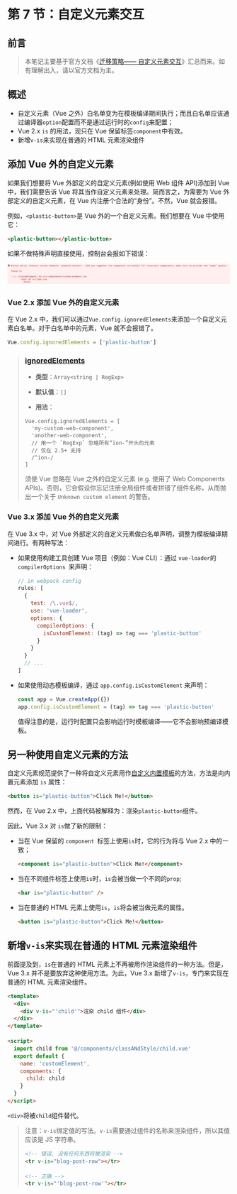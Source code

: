 # 第 7 节：自定义元素交互

## 前言

> 本笔记主要基于官方文档《[迁移策略—— 自定义元素交互](https://v3.cn.vuejs.org/guide/migration/custom-elements-interop.html)》汇总而来。如有理解出入，请以官方文档为主。

## 概述

- 自定义元素（Vue 之外）白名单变为在模板编译期间执行；而且白名单应该通过编译器`option`配置而不是通过运行时的`config`来配置；
- Vue 2.x `is` 的用法，现只在 Vue 保留标签`component`中有效。
- 新增`v-is`来实现在普通的 HTML 元素渲染组件

## 添加 Vue 外的自定义元素

如果我们想要将 Vue 外部定义的自定义元素(例如使用 Web 组件 API)添加到 Vue 中，我们需要告诉 Vue 将其当作自定义元素来处理。简而言之，为需要为 Vue 外部定义的自定义元素，在 Vue 内注册个合法的“身份”。不然，Vue 就会报错。

例如，`<plastic-button>`是 Vue 外的一个自定义元素。我们想要在 Vue 中使用它：

```html
<plastic-button></plastic-button>
```

如果不做特殊声明直接使用，控制台会报如下错误：

![](./img/customElement-报错.jpg)

### Vue 2.x 添加 Vue 外的自定义元素

在 Vue 2.x 中，我们可以通过`Vue.config.ignoredElements`来添加一个自定义元素白名单。对于白名单中的元素，Vue 就不会报错了。

```js
Vue.config.ignoredElements = ['plastic-button']
```

> ### [ignoredElements](https://cn.vuejs.org/v2/api/#ignoredElements)
>
> - **类型**：`Array<string | RegExp>`
>
> - **默认值**：`[]`
>
> - **用法**：
>
> ```
> Vue.config.ignoredElements = [
>   'my-custom-web-component',
>   'another-web-component',
>   // 用一个 `RegExp` 忽略所有“ion-”开头的元素
>   // 仅在 2.5+ 支持
>   /^ion-/
> ]
> ```
>
> 须使 Vue 忽略在 Vue 之外的自定义元素 (e.g. 使用了 Web Components APIs)。否则，它会假设你忘记注册全局组件或者拼错了组件名称，从而抛出一个关于 `Unknown custom element` 的警告。

### Vue 3.x 添加 Vue 外的自定义元素

在 Vue 3.x 中，对 Vue 外部定义的自定义元素做白名单声明，调整为模板编译期间进行。有两种写法：

- 如果使用构建工具创建 Vue 项目（例如：Vue CLI）：通过 `vue-loader`的`compilerOptions `来声明：

  ```js
  // in webpack config
  rules: [
    {
      test: /\.vue$/,
      use: 'vue-loader',
      options: {
        compilerOptions: {
          isCustomElement: (tag) => tag === 'plastic-button'
        }
      }
    }
    // ...
  ]
  ```

- 如果使用动态模板编译，通过 `app.config.isCustomElement` 来声明：

  ```js
  const app = Vue.createApp({})
  app.config.isCustomElement = (tag) => tag === 'plastic-button'
  ```

  值得注意的是，运行时配置只会影响运行时模板编译——它不会影响预编译模板。

## 另一种使用自定义元素的方法

自定义元素规范提供了一种将自定义元素用作[自定义内置模板](https://html.spec.whatwg.org/multipage/custom-elements.html#custom-elements-customized-builtin-example)的方法，方法是向内置元素添加 `is` 属性：

```html
<button is="plastic-button">Click Me!</button>
```

然而，在 Vue 2.x 中，上面代码被解释为：渲染`plastic-button`组件。

因此，Vue 3.x 对 `is`做了新的限制：

- 当在 Vue 保留的 `component `标签上使用`is`时，它的行为将与 Vue 2.x 中的一致；

  ```html
  <component is="plastic-button">Click Me!</component>
  ```

- 当在不同组件标签上使用`is`时，`is`会被当做一个不同的`prop`;

  ```html
  <bar is="plastic-button" />
  ```

- 当在普通的 HTML 元素上使用`is`，`is`将会被当做元素的属性。

  ```html
  <button is="plastic-button">Click Me!</button>
  ```

## 新增`v-is`来实现在普通的 HTML 元素渲染组件

前面提及到，`is`在普通的 HTML 元素上不再被用作渲染组件的一种方法。但是，Vue 3.x 并不是要放弃这种使用方法。为此，Vue 3.x 新增了`v-is`，专门来实现在普通的 HTML 元素渲染组件。

```html
<template>
  <div>
    <div v-is="'child'">渲染 child 组件</div>
  </div>
</template>

<script>
  import child from '@/components/classANdStyle/child.vue'
  export default {
    name: 'customElement',
    components: {
      child: child
    }
  }
</script>
```

`<div>`将被`child`组件替代。

> 注意：`v-is`绑定值的写法。`v-is`需要通过组件的名称来渲染组件，所以其值应该是 JS 字符串。
>
> ```html
> <!-- 错误, 没有任何东西将被渲染 -->
> <tr v-is="blog-post-row"></tr>
>
> <!-- 正确 -->
> <tr v-is="'blog-post-row'"></tr>
> ```
